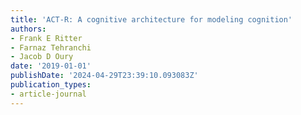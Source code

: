 ```yaml
---
title: 'ACT-R: A cognitive architecture for modeling cognition'
authors:
- Frank E Ritter
- Farnaz Tehranchi
- Jacob D Oury
date: '2019-01-01'
publishDate: '2024-04-29T23:39:10.093083Z'
publication_types:
- article-journal
---
```


